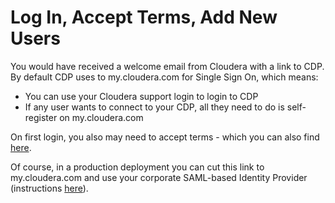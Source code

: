# Log In, Accept Terms, Add New Users

You would have received a welcome email from Cloudera with a link to CDP.  By
default CDP uses to my.cloudera.com for Single Sign On, which means:
* You can use your Cloudera support login to login to CDP
* If any user wants to connect to your CDP, all they need to do is self-register
on my.cloudera.com

On first login, you also may need to accept terms - which you can also find 
[here](https://www.cloudera.com/terms-conditions/). 


Of course, in a production deployment you can cut this link to my.cloudera.com and use your corporate SAML-based Identity Provider (instructions [here](https://docs.cloudera.com/management-console/cloud/user-management/topics/mc-configuring-your-enterprise-idp-to-work-with-cdp-as-a-service-provider.html)).


